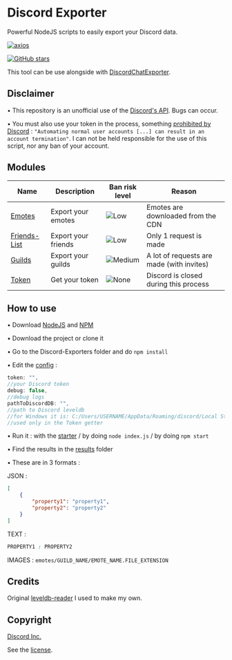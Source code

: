# Discord Exporter

Powerful NodeJS scripts to easily export your Discord data.

[![axios](https://img.shields.io/github/package-json/dependency-version/LockBlock-dev/discord-exporters/axios)](https://www.npmjs.com/package/axios)

[![GitHub stars](https://img.shields.io/github/stars/LockBlock-dev/discord-exporters.svg)](https://github.com/LockBlock-dev/discord-exporters/stargazers)

This tool can be use alongside with [DiscordChatExporter](https://github.com/Tyrrrz/DiscordChatExporter).


## Disclaimer

• This repository is an unofficial use of the [Discord's API](https://discord.com/developers/docs/intro). Bugs can occur.

• You must also use your token in the process, something [prohibited by Discord](https://discord.com/developers/docs/topics/oauth2#bot-vs-user-accounts) : `"Automating normal user accounts [...] can result in an account termination"`. I can not be held responsible for the use of this script, nor any ban of your account.


## Modules

| Name | Description | Ban risk level |  Reason |
| --- | --- | --- | --- |
| [Emotes](./doc/Emotes.md) | Export your emotes | ![Low](https://img.shields.io/badge/-Low-brightgreen) | Emotes are downloaded from the CDN |
| [Friends-List](./doc/Friends-List.md) | Export your friends | ![Low](https://img.shields.io/badge/-Low-brightgreen) | Only 1 request is made |
| [Guilds](./doc/Guilds.md) | Export your guilds | ![Medium](https://img.shields.io/badge/-Medium-orange) | A lot of requests are made (with invites) |
| [Token](./doc/Token.md) | Get your token | ![None](https://img.shields.io/badge/-None-inactive) | Discord is closed during this process |


## How to use

• Download [NodeJS](https://nodejs.org) and [NPM](https://www.npmjs.com/get-npm)

• Download the project or clone it

• Go to the Discord-Exporters folder and do `npm install`

• Edit the [config](./config.json) :
```js
token: "",
//your Discord token
debug: false,
//debug logs
pathToDiscordDB: "",
//path to Discord leveldb
//for Windows it is: C:/Users/USERNAME/AppData/Roaming/discord/Local Storage/leveldb
//used only in the Token getter
```

• Run it : with the [starter](./start.bat) / by doing `node index.js` / by doing `npm start`

• Find the results in the [results](./results) folder

• These are in 3 formats :

JSON :
```json
[
    {
        "property1": "property1",
        "property2": "property2"
    }
]
```
TEXT :
```css
PROPERTY1 : PROPERTY2
```
IMAGES :
`emotes/GUILD_NAME/EMOTE_NAME.FILE_EXTENSION`


## Credits

Original [leveldb-reader](https://github.com/harshvsingh8/leveldb-reader) I used to make my own.


## Copyright

[Discord Inc.](https://discord.com)

See the [license](/LICENSE).